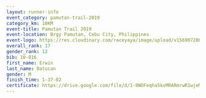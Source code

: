 ```yaml
---
layout: runner-info 
event_category: pamutan-trail-2019 
category_km: 10KM 
event-title: Pamutan Trail 2019 
event-location: Brgy Pamutan, Cebu City, Philippines 
event-logo: https://res.cloudinary.com/raceyaya/image/upload/v1569072806/logo/pamutan-trail_d8abrj.jpg 
overall_rank: 17
gender_rank: 12
bib: 10-016
first_name: Erwin
last_name: Batucan
gender: M
finish_time: 1-37-02
certificate: https://drive.google.com/file/d/1-8WOFeqha5kvMRARmrwR1wjeMHjBzjrf/view?usp=sharing
---
```

